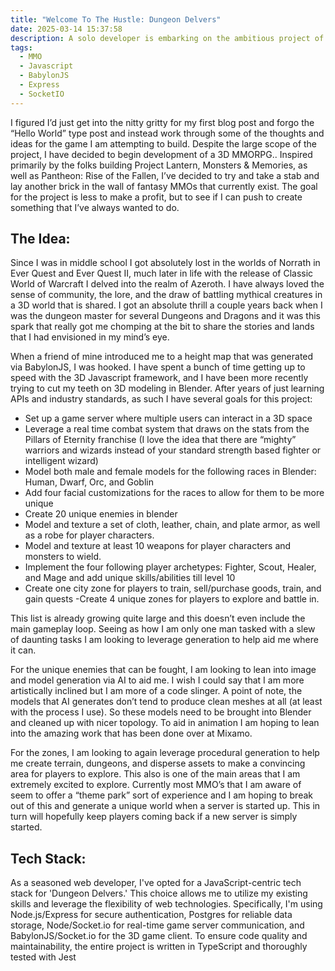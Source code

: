 ```yaml
---
title: "Welcome To The Hustle: Dungeon Delvers"
date: 2025-03-14 15:37:58
description: A solo developer is embarking on the ambitious project of creating a 3D MMORPG, "Dungeon Delvers," inspired by classic MMOs and Dungeons & Dragons. The project aims to build a community-driven game, focusing on rich lore and engaging combat, rather than profit. The developer plans to leverage AI for asset creation, including enemy models and procedural world generation, to overcome the limitations of being a one-person team. The tech stack is JavaScript-centric, featuring Node.js/Express for server-side logic, Postgres for data storage, Socket.io for real-time communication, and BabylonJS for the 3D game client, all written in TypeScript and tested with Jest. The game will include unique races, character archetypes, and zones, with a focus on creating a dynamic and replayable world.
tags:
  - MMO
  - Javascript
  - BabylonJS
  - Express
  - SocketIO
---
```


I figured I’d just get into the nitty gritty for my first blog post and forgo the “Hello World” type post and instead work through some of the thoughts and ideas for the game I am attempting to build. Despite the large scope of the project, I have decided to begin development of a 3D MMORPG.. Inspired primarily by the folks building Project Lantern, Monsters & Memories, as well as Pantheon: Rise of the Fallen, I’ve decided to try and take a stab and lay another brick in the wall of fantasy MMOs that currently exist. The goal for the project is less to make a profit, but to see if I can push to create something that I’ve always wanted to do.

## The Idea:

Since I was in middle school I got absolutely lost in the worlds of Norrath in Ever Quest and Ever Quest II, much later in life with the release of Classic World of Warcraft I delved into the realm of Azeroth. I have always loved the sense of community, the lore, and the draw of battling mythical creatures in a 3D world that is shared. I got an absolute thrill a couple years back when I was the dungeon master for several Dungeons and Dragons and it was this spark that really got me chomping at the bit to share the stories and lands that I had envisioned in my mind’s eye.

When a friend of mine introduced me to a height map that was generated via BabylonJS, I was hooked. I have spent a bunch of time getting up to speed with the 3D Javascript framework, and I have been more recently trying to cut my teeth on 3D modeling in Blender. After years of just learning APIs and industry standards, as such I have several goals for this project:

- Set up a game server where multiple users can interact in a 3D space
- Leverage a real time combat system that draws on the stats from the Pillars of Eternity franchise (I love the idea that there are “mighty” warriors and wizards instead of your standard strength based fighter or intelligent wizard)
- Model both male and female models for the following races in Blender: Human, Dwarf, Orc, and Goblin
- Add four facial customizations for the races to allow for them to be more unique
- Create 20 unique enemies in blender
- Model and texture a set of cloth, leather, chain, and plate armor, as well as a robe for player characters.
- Model and texture at least 10 weapons for player characters and monsters to wield.
- Implement the four following player archetypes: Fighter, Scout, Healer, and Mage and add unique skills/abilities till level 10
- Create one city zone for players to train, sell/purchase goods, train, and gain quests
  -Create 4 unique zones for players to explore and battle in.

This list is already growing quite large and this doesn’t even include the main gameplay loop. Seeing as how I am only one man tasked with a slew of daunting tasks I am looking to leverage generation to help aid me where it can.

For the unique enemies that can be fought, I am looking to lean into image and model generation via AI to aid me. I wish I could say that I am more artistically inclined but I am more of a code slinger. A point of note, the models that AI generates don’t tend to produce clean meshes at all (at least with the process I use). So these models need to be brought into Blender and cleaned up with nicer topology. To aid in animation I am hoping to lean into the amazing work that has been done over at Mixamo.

For the zones, I am looking to again leverage procedural generation to help me create terrain, dungeons, and disperse assets to make a convincing area for players to explore. This also is one of the main areas that I am extremely excited to explore. Currently most MMO’s that I am aware of seem to offer a “theme park” sort of experience and I am hoping to break out of this and generate a unique world when a server is started up. This in turn will hopefully keep players coming back if a new server is simply started.

## Tech Stack:

As a seasoned web developer, I've opted for a JavaScript-centric tech stack for 'Dungeon Delvers.' This choice allows me to utilize my existing skills and leverage the flexibility of web technologies. Specifically, I'm using Node.js/Express for secure authentication, Postgres for reliable data storage, Node/Socket.io for real-time game server communication, and BabylonJS/Socket.io for the 3D game client. To ensure code quality and maintainability, the entire project is written in TypeScript and thoroughly tested with Jest
